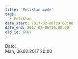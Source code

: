 ```yaml
---
title: 'Peliklan møde'
tags:
  - Peliklan
date_start: 2017-02-06T19:00:00
date_end: 2017-02-06T19:00:00
old_id: 6667
---
```

<div class="field field-type-datetime field-field-tidspunkt">
    <div class="field-items">
            <div class="field-item odd">
                      <div class="field-label-inline-first">
              Dato:&nbsp;</div>
                    Man, 06.02.2017 20:00        </div>
        </div>
</div>